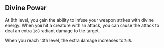 ## Divine Power
At 8th level, you gain the ability to infuse your weapon strikes with divine energy.
When you hit a creature with an attack, you can cause the attack to deal an extra `1d8` radiant damage to the target.

When you reach 14th level, the extra damage increases to `2d8`.
